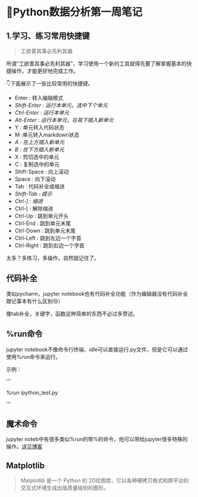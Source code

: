 # 📒Python数据分析第一周笔记


## 1.学习、练习常用快捷键

> 工欲善其事必先利其器

所谓“工欲善其事必先利其器”，学习使用一个新的工具就得先要了解掌握基本的快捷操作，才能更好地完成工作。

👇下面展示了一些比较常用的快捷键。

- Enter : 转入编辑模式
- *Shift-Enter : 运行本单元，选中下个单元*
- *Ctrl-Enter : 运行本单元*
- *Alt-Enter : 运行本单元，在其下插入新单元*
- Y : 单元转入代码状态
- M :单元转入markdown状态
- *A : 在上方插入新单元*
- *B : 在下方插入新单元*
- X : 剪切选中的单元
- C : 复制选中的单元
- Shift-Space : 向上滚动
- Space : 向下滚动
- Tab : 代码补全或缩进
- *Shift-Tab : 提示*
- *Ctrl-] : 缩进*
- Ctrl-[ : 解除缩进
- Ctrl-Up : 跳到单元开头
- Ctrl-End : 跳到单元末尾
- Ctrl-Down : 跳到单元末尾
- Ctrl-Left : 跳到左边一个字首
- Ctrl-Right : 跳到右边一个字首

太多？多练习，多操作，自然就记住了。

##  代码补全

类似pycharm，jupyter notebook也有代码补全功能（作为编辑器没有代码补全跟记事本有什么区别😢）

像tab补全，关键字，函数这种简单的东西不必过多赘述。

## %run命令
jupyter notebook不像命令行终端、idle可以直接运行.py文件，但是它可以通过使用%run命令来运行。

示例：

'''

%run ipython_test.py

'''

## 魔术命令
jupyter noteb中有很多类似%run的带%的命令，他可以带给jupyter很多特殊的操作。[详见博客](https://blog.csdn.net/PoGeN1/article/details/82182830)

## Matplotlib
> Matplotlib 是一个 Python 的 2D绘图库，它以各种硬拷贝格式和跨平台的交互式环境生成出版质量级别的图形。





